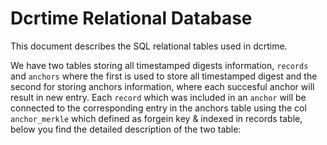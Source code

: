 # Dcrtime Relational Database

This document describes the SQL relational tables used in dcrtime.

We have two tables storing all timestamped digests information, `records` 
and `anchors` where the first is used to store all timestamped digest and 
the second for storing anchors information, where each succesful anchor 
will result in new entry. Each `record` which was included in an `anchor` 
will be connected to the corresponding entry in the anchors table using 
the col `anchor_merkle` which defined as forgein key & indexed in 
records table, below you find the detailed description of the two table:


